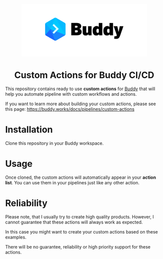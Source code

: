 <p align="center">
   <img width="400px" src="/assets/buddy.png">
</p>
<h1 align="center">Custom Actions for Buddy CI/CD</h1>



This repository contains ready to use **custom actions** for [Buddy](https://buddy.works) that will help you automate pipeline with custom workflows and actions.

If you want to learn more about building your custom actions, please see this page: https://buddy.works/docs/pipelines/custom-actions

# Installation

Clone this repository in your Buddy workspace.

# Usage

Once cloned, the custom actions will automatically appear in your **action list**.
You can use them in your pipelines just like any other action.

# Reliability

Please note, that I usually try to create high quality products.
However, I cannot guarantee that these actions will always work as expected.

In this case you might want to create your custom actions based on these examples.

There will be no guarantee, reliability or high priority support for these actions.